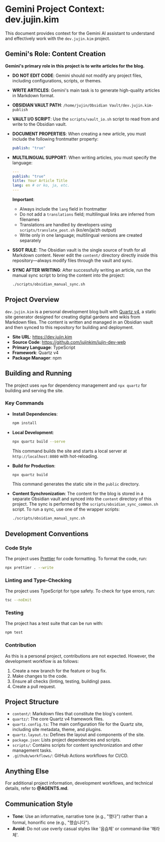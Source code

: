 # Gemini Project Context: dev.jujin.kim

This document provides context for the Gemini AI assistant to understand and effectively work with the `dev.jujin.kim` project.

## Gemini's Role: Content Creation

**Gemini's primary role in this project is to write articles for the blog.**

- **DO NOT EDIT CODE**: Gemini should not modify any project files, including configurations, scripts, or themes.
- **WRITE ARTICLES**: Gemini's main task is to generate high-quality articles in Markdown format.
- **OBSIDIAN VAULT PATH**: `/home/jujin/Obsidian Vault/dev.jujin.kim-publish`
- **VAULT I/O SCRIPT**: Use the `scripts/vault_io.sh` script to read from and write to the Obsidian vault.
- **DOCUMENT PROPERTIES**: When creating a new article, you must include the following frontmatter property:
  ```yaml
  publish: "true"
  ```
- **MULTILINGUAL SUPPORT**: When writing articles, you must specify the language:

  ```yaml
  ---
  publish: "true"
  title: Your Article Title
  lang: en # or ko, ja, etc.
  ---
  ```

  **Important**:
  - Always include the `lang` field in frontmatter
  - Do not add a `translations` field; multilingual links are inferred from filenames
  - Translations are handled by developers using `scripts/translate_post.sh` (ko/en/ja/zh output)
  - Write only in one language; multilingual versions are created separately

- **SSOT RULE**: The Obsidian vault is the single source of truth for all Markdown content. Never edit the `content/` directory directly inside this repository—always modify files through the vault and sync.
- **SYNC AFTER WRITING**: After successfully writing an article, run the manual sync script to bring the content into the project:
  ```bash
  ./scripts/obsidian_manual_sync.sh
  ```

## Project Overview

`dev.jujin.kim` is a personal development blog built with [Quartz v4](https://quartz.jzhao.xyz/), a static site generator designed for creating digital gardens and wikis from Markdown files. The content is written and managed in an Obsidian vault and then synced to this repository for building and deployment.

- **Site URL**: https://dev.jujin.kim
- **Source Code**: https://github.com/jujinkim/jujin-dev-web
- **Primary Language**: TypeScript
- **Framework**: Quartz v4
- **Package Manager**: npm

## Building and Running

The project uses `npm` for dependency management and `npx quartz` for building and serving the site.

### Key Commands

- **Install Dependencies**:

  ```bash
  npm install
  ```

- **Local Development**:

  ```bash
  npx quartz build --serve
  ```

  This command builds the site and starts a local server at `http://localhost:8080` with hot-reloading.

- **Build for Production**:

  ```bash
  npx quartz build
  ```

  This command generates the static site in the `public` directory.

- **Content Synchronization**:
  The content for the blog is stored in a separate Obsidian vault and synced into the `content` directory of this project. The sync is performed by the `scripts/obsidian_sync_common.sh` script. To run a sync, use one of the wrapper scripts:
  ```bash
  ./scripts/obsidian_manual_sync.sh
  ```

## Development Conventions

### Code Style

The project uses [Prettier](https://prettier.io/) for code formatting. To format the code, run:

```bash
npx prettier . --write
```

### Linting and Type-Checking

The project uses TypeScript for type safety. To check for type errors, run:

```bash
tsc --noEmit
```

### Testing

The project has a test suite that can be run with:

```bash
npm test
```

### Contribution

As this is a personal project, contributions are not expected. However, the development workflow is as follows:

1.  Create a new branch for the feature or bug fix.
2.  Make changes to the code.
3.  Ensure all checks (linting, testing, building) pass.
4.  Create a pull request.

## Project Structure

- `content/`: Markdown files that constitute the blog's content.
- `quartz/`: The core Quartz v4 framework files.
- `quartz.config.ts`: The main configuration file for the Quartz site, including site metadata, theme, and plugins.
- `quartz.layout.ts`: Defines the layout and components of the site.
- `package.json`: Lists project dependencies and scripts.
- `scripts/`: Contains scripts for content synchronization and other management tasks.
- `.github/workflows/`: GitHub Actions workflows for CI/CD.

## Anything Else

For additional project information, development workflows, and technical details, refer to **@AGENTS.md**.

## Communication Style

- **Tone**: Use an informative, narrative tone (e.g., "했다") rather than a formal, honorific one (e.g., "했습니다").
- **Avoid**: Do not use overly casual styles like '음슴체' or command-like '해라체'.